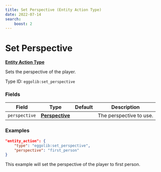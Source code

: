 ```yaml
---
title: Set Perspective (Entity Action Type)
date: 2022-07-14
search:
    boost: 2
---
```


#   Set Perspective

**[Entity Action Type]**

Sets the perspective of the player.

Type ID: `eggolib:set_perspective`


### Fields

Field | Type | Default | Description
------|------|---------|------------
`perspective` | **[Perspective]** | | The perspective to use.


### Examples

``` json
"entity_action": {
    "type": "eggolib:set_perspective",
    "perspective": "first_person"
}
```

This example will set the perspective of the player to first person.



[Entity Action Type]: ../entity_action_types.md
[Perspective]: ../data_types/perspective.md
